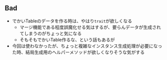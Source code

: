 ## Bad

* でかいTableのデータを作る時は、やはり`trait`が欲しくなる
  * マージ機能である程度誤魔化せる気はするが、要らんデータが生成されてしまうのがちょっと気になる
  * そもそもでかいTable作るな、という話もあるが
* 今回は使わなかったが、ちょっと複雑なインスタンス生成処理が必要になった時、結局生成用のヘルパーメソッドが欲しくなりそうな気がする
